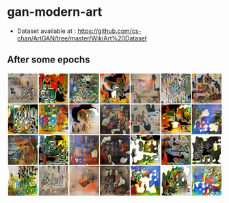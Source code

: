 # gan-modern-art

- Dataset available at : <https://github.com/cs-chan/ArtGAN/tree/master/WikiArt%20Dataset>

## After some epochs
![capture gif](history/trained_29k500.png)
